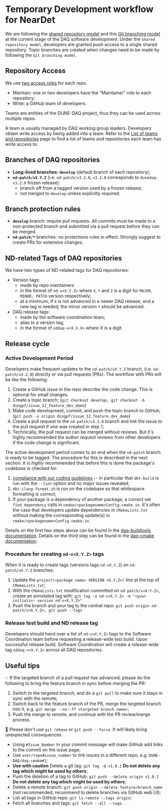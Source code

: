 # Temporary Development workflow for NearDet

We are following the [shared repository model](https://docs.github.com/en/github/collaborating-with-issues-and-pull-requests/about-collaborative-development-models) and this [Git branching model](https://nvie.com/posts/a-successful-git-branching-model/) at the current stage of the DAQ software development. Under the `shared repository model`, developers are granted push access to a single shared repository. Topic branches are created when changes need to be made by following the `Git branching model`.

## Repository Access

We use [two access roles](https://home.fnal.gov/~dingpf/repo_access_role.png) for each repo.

* Maintain: one or two developers have the "Maintainer" role to each repository;
* Write: a GitHub team of developers.

Teams are entities of the DUNE-DAQ project, thus they can be used across multiple repos.

A team is usually managed by DAQ working group leaders. Developers obtain write access by being added into a team. Refer to the [List of teams and repositories](team_repos.md) page to find a list of teams and repositories each team has write access to.


## Branches of DAQ repositories

* **Long-lived branches: `develop`** (default branch of each repository);
* **`nd-patch/vX.Y.Z`** (i.e. `nd-patch/v3.2.0`, `v3.2.0` corresponds to `dunedaq-v3.2.0` frozen release):
  * branch off from a tagged version used by a frozen release;
  * not merged to `develop` unless explicitly required.


## Branch protection rules

* **`develop`** branch: require pull requests. All commits must be made to a non-protected branch and submitted via a pull request before they can be merged.
* **`nd-patch/*`** branches: no protections rules in effect. Strongly suggest to create PRs for extensive changes.

## ND-related Tags of DAQ repositories

We have two types of ND-related tags for DAQ repositories:

* Version tags: 
    * made by repo maintainers
    * in the format of `nd-v<X.Y.Z>` where `X`, `Y` and `Z` is a digit for `MAJOR, MINOR, PATCH` version respectively;
    * at a minimum, if `X` is not advanced in a newer DAQ release, and a new tag is needed, the minor version `Y` should be advanced.
* DAQ release tags: 
    * made by the software coordination team;
    * alias to a version tag;
    * in the format of `nddaq-v<X.X.X>` where X is a digit.

## Release cycle 

### Active Development Period

Developers make frequent updates to the `nd-patch/vX.Y.Z` branch, (i.e. `nd-patch/v3.2.0`) directly or via pull requests (PRs). The workflow with PRs will be like the following:

1. Create a GitHub issue in the repo describe the code change. This is optional for small changes.
2. Create a topic branch; (`git checkout develop; git checkout -b dingpf/issue_12_feature_dev_demo`)
3. Make code development, commit, and push the topic branch to GitHub; (`git push -u origin dingpf/issue_12_feature_dev_demo`)
4. Create a pull request to the `nd-patch/v3.2.0` branch and link the issue to the pull request if one was created in step 1;
5. Technically, the pull request can be merged without reviews. But it's highly recommended the author request reviews from other developers if the code change is significant.

The active development period comes to an end when the `nd-patch` branch is ready to be tagged. The procedure for this is described in the next section. It is _highly_ recommended that before this is done the package's codebase is checked for:

1. [compliance with our coding guidelines](https://dune-daq-sw.readthedocs.io/en/latest/packages/styleguide/) -- in particular that `dbt-build` is run with the `--lint` option and no major issues revealed;
2. `dbt-clang-format.sh` is run on the codebase so that whitespace formatting is correct;
3. If your package is a dependency of another package, a correct set `find_dependency` calls in `cmake/<packagename>Config.cmake.in`. It's often the case that developers update dependencies in `CMakeLists.txt` without making the corresponding update(s) in `cmake/<packagename>Config.cmake.in`.

Details on the first two steps above can be found in the [daq-buildtools documentation](https://dune-daq-sw.readthedocs.io/en/latest/packages/daq-buildtools/#useful-build-options). Details on the third step can be found in the [daq-cmake documentation](https://dune-daq-sw.readthedocs.io/en/latest/packages/daq-cmake/#installing-your-project-as-a-local-package).


### Procedure for creating `nd-v<X.Y.Z>` tags

When it is ready to create tags (versions tags `nd-vX.Y.Z`) on `nd-patch/vX.Y.Z` branches:

1. Update the `project(<package name> VERSION <X.Y.Z>)` line at the top of `CMakeLists.txt`;
2. With the `CMakeLists.txt` modification committed on `nd-patch/v<X.Y.Z>`, create an annotated tag with: `git tag -a nd-v<X.Y.Z> -m "<your initials>: version nd-v<X.Y.Z>"`
3. Push the branch and your tag to the central repo: `git push origin nd-patch/v<X.Y.Z>; git push --tags`

### Release test build and ND release tag

Developers should hand over a list of `nd-v<X.Y.Z>` tags to the Software Coordination team before requesting a release-wide test build. Upon successful release build, Software Coordination will create a release-wide tag `nddaq-v<X.Y.Z>` across all DAQ repositories. 

## Useful tips


💡 If the targeted branch of a pull request has advanced, please do the following to bring the feature branch in sync before merging the PR:
1. Switch to the targeted branch, and do a `git pull` to make sure it stays in sync with the remote;
2. Switch back to the feature branch of the PR, merge the targeted branch into it, e.g. `git merge --no--ff <targeted branch name>`;
3. Push the merge to remote, and continue with the PR review/merge process.

:red_circle: Please don't use `git rebase` or `git push --force`. It will likely bring unexpected consequences.

* Using `#Issue_Number` in your commit message will make GitHub add links to the commit on the issue page;
* Use `user/repo#issue_number` to link issues in a different repo, e.g. `DUNE-DAQ/daq-cmake#1`;
* **Use with caution** Delete a git tag: `git tag -d v1.0.1` **Do not delete any tag which might be used by others**;
* Push the deletion of a tag to GitHub: `git push --delete origin v1.0.1` **Do not delete any tag which might be used by others**;
* Delete a remote branch: `git push origin --delete feature/branch_name` (not recommended; recommend to delete branches via GitHub web UI);
* List all tags in GitHub repo: `git ls-remote --tags origin`;
* Fetch all branches and tags: `git fetch --all --tags`.

<!---
## Screenshots of some examples

### Repository access

![repo-access](https://i.imgur.com/ddLJeif.png)

### Branch settings

![branch-settings](https://i.imgur.com/WbBJB86.png)

### Branch protection rules

![branch-protection-rules](https://i.imgur.com/NMp0vMU.png)

### Managing branches

![managing-branches](https://i.imgur.com/d25W5er.png)

### View Network Graph

![network-graph](https://i.imgur.com/ogmjKYr.png)
--->
